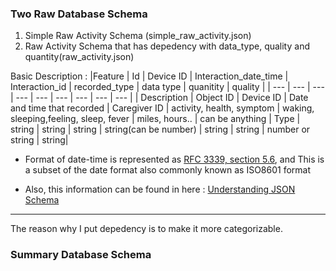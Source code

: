 ### Two Raw Database Schema
1. Simple Raw Activity Schema (simple_raw_activity.json)
2. Raw Activity Schema that has depedency with data_type, quality and quantity(raw_activity.json)

Basic Description : 
|Feature      |       Id      | Device ID | Interaction_date_time       | Interaction_id | recorded_type             | data type | quanitity | quality |
| ---         |      ---      | ---       | ---                         |      ---       |   ---                     | ---       | ---       | ---     |
| Description | Object ID     | Device ID | Date and time that recorded | Caregiver ID   | activity, health, symptom | waking, sleeping,feeling, sleep, fever | miles, hours.. | can be anything 
| Type        | string       | string | string | string(can be number) | string | string | number or string | string|

* Format of date-time is represented as [RFC 3339, section 5.6](https://json-schema.org/draft/2019-09/json-schema-validation.html), and This is a subset of the date format also commonly known as ISO8601 format

* Also, this information can be found in here : [Understanding JSON Schema](https://json-schema.org/understanding-json-schema/UnderstandingJSONSchema.pdf)

---

The reason why I put depedency is to make it more categorizable.

### Summary Database Schema
